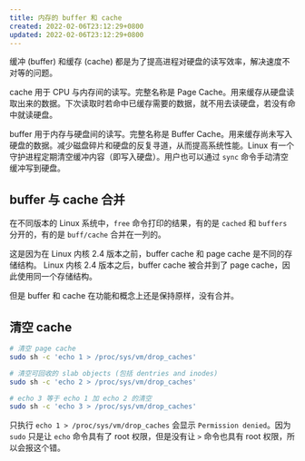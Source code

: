 ```yaml
---
title: 内存的 buffer 和 cache
created: 2022-02-06T23:12:29+0800
updated: 2022-02-06T23:12:29+0800
---
```



缓冲 (buffer) 和缓存 (cache) 都是为了提高进程对硬盘的读写效率，解决速度不对等的问题。

cache 用于 CPU 与内存间的读写。完整名称是 Page Cache。用来缓存从硬盘读取出来的数据。下次读取时若命中已缓存需要的数据，就不用去读硬盘，若没有命中就读硬盘。

buffer 用于内存与硬盘间的读写。完整名称是 Buffer Cache。用来缓存尚未写入硬盘的数据。减少磁盘碎片和硬盘的反复寻道，从而提高系统性能。Linux 有一个守护进程定期清空缓冲内容（即写入硬盘）。用户也可以通过 `sync` 命令手动清空缓冲写到硬盘。

## buffer 与 cache 合并

在不同版本的 Linux 系统中，`free` 命令打印的结果，有的是 `cached` 和 `buffers` 分开的，有的是 `buff/cache` 合并在一列的。

这是因为在 Linux 内核 2.4 版本之前，buffer cache 和 page cache 是不同的存储结构。
Linux 内核 2.4 版本之后，buffer cache 被合并到了 page cache，因此使用同一个存储结构。

但是 buffer 和 cache 在功能和概念上还是保持原样，没有合并。

## 清空 cache

```sh
# 清空 page cache
sudo sh -c 'echo 1 > /proc/sys/vm/drop_caches'

# 清空可回收的 slab objects (包括 dentries and inodes)
sudo sh -c 'echo 2 > /proc/sys/vm/drop_caches'

# echo 3 等于 echo 1 加 echo 2 的清空
sudo sh -c 'echo 3 > /proc/sys/vm/drop_caches'
```

只执行 `echo 1 > /proc/sys/vm/drop_caches` 会显示 `Permission denied`。因为 `sudo` 只是让 `echo` 命令具有了 root 权限，但是没有让 `>` 命令也具有 root 权限，所以会报这个错。
